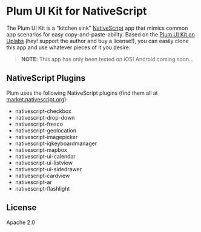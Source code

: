 # Plum UI Kit for NativeScript

The Plum UI Kit is a "kitchen sink" [NativeScript](https://www.nativescript.org/) app that mimics common app scenarios for easy copy-and-paste-ability. Based on the [Plum UI Kit on Uplabs](https://www.uplabs.com/posts/plum-ios-ui-kit-kit) (hey! support the author and buy a license!), you can easily clone this app and use whatever pieces of it you desire.

> **NOTE:** This app has only been tested on iOS! Android coming soon...

## NativeScript Plugins

Plum uses the following NativeScript plugins (find them all at [market.nativescript.org](https://market.nativescript.org)):

- nativescript-checkbox
- nativescript-drop-down
- nativescript-fresco
- nativescript-geolocation
- nativescript-imagepicker
- nativescript-iqkeyboardmanager
- nativescript-mapbox
- nativescript-ui-calendar
- nativescript-ui-listview
- nativescript-ui-sidedrawer
- nativescript-cardview
- nativescript-ar
- nativescript-flashlight

## License

Apache 2.0
